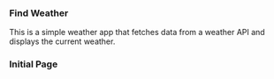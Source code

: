 
### Find Weather

This is a simple weather app that fetches data from a weather API and displays the current weather.

### Initial Page
